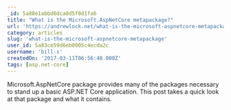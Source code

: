 ```yaml
---
_id: 5a88e1abbd6dca0d5f0d1fa6
title: "What is the Microsoft.AspNetCore metapackage?"
url: 'https://andrewlock.net/what-is-the-microsoft-aspnetcore-metapackage/'
category: articles
slug: 'what-is-the-microsoft-aspnetcore-metapackage'
user_id: 5a83ce59d6eb0005c4ecda2c
username: 'bill-s'
createdOn: '2017-03-11T06:56:48.000Z'
tags: [asp.net-core]
---
```


Microsoft.AspNetCore package provides many of the packages necessary to stand up a basic ASP.NET Core application. This post takes a quick look at that package and what it contains.
